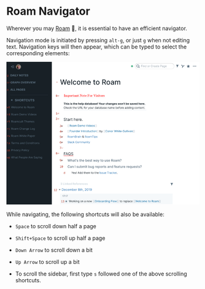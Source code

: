 # Roam Navigator

Wherever you may [Roam](https://roamresearch.com/) :metal:, it is
essential to have an efficient navigator.

Navigation mode is initiated by pressing `alt-g`, or just `g` when not
editing text. Navigation keys will then appear, which can be typed to
select the corresponding elements:

![screenshot of Roam with navigation mode activated](etc/screenshot.png)

While navigating, the following shortcuts will also be available:

* `Space` to scroll down half a page

* `Shift+Space` to scroll up half a page

* `Down Arrow` to scroll down a bit

* `Up Arrow` to scroll up a bit

* To scroll the sidebar, first type `s` followed one of the above
  scrolling shortcuts.
